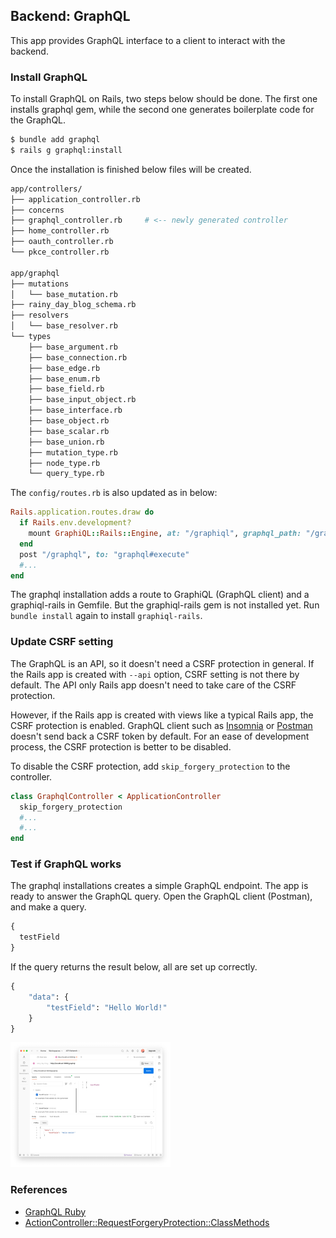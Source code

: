 ## Backend: GraphQL

This app provides GraphQL interface to a client to interact with the backend.

### Install GraphQL

To install GraphQL on Rails, two steps below should be done.
The first one installs graphql gem, while the second one generates boilerplate code for the GraphQL.

```bash
$ bundle add graphql
$ rails g graphql:install
```

Once the installation is finished below files will be created.
```bash
app/controllers/
├── application_controller.rb
├── concerns
├── graphql_controller.rb     # <-- newly generated controller
├── home_controller.rb
├── oauth_controller.rb
└── pkce_controller.rb

app/graphql
├── mutations
│   └── base_mutation.rb
├── rainy_day_blog_schema.rb
├── resolvers
│   └── base_resolver.rb
└── types
    ├── base_argument.rb
    ├── base_connection.rb
    ├── base_edge.rb
    ├── base_enum.rb
    ├── base_field.rb
    ├── base_input_object.rb
    ├── base_interface.rb
    ├── base_object.rb
    ├── base_scalar.rb
    ├── base_union.rb
    ├── mutation_type.rb
    ├── node_type.rb
    └── query_type.rb
```

The `config/routes.rb` is also updated as in below:

```ruby
Rails.application.routes.draw do
  if Rails.env.development?
    mount GraphiQL::Rails::Engine, at: "/graphiql", graphql_path: "/graphql"
  end
  post "/graphql", to: "graphql#execute"
  #...
end
```

The graphql installation adds a route to GraphiQL (GraphQL client) and a graphiql-rails in Gemfile.
But the graphiql-rails gem is not installed yet.
Run `bundle install` again to install `graphiql-rails`.


### Update CSRF setting

The GraphQL is an API, so it doesn't need a CSRF protection in general.
If the Rails app is created with `--api` option, CSRF setting is not there by default.
The API only Rails app doesn't need to take care of the CSRF protection.

However, if the Rails app is created with views like a typical Rails app, the CSRF protection is enabled.
GraphQL client such as [Insomnia](https://insomnia.rest/) or [Postman](https://www.postman.com/)
doesn't send back a CSRF token by default.
For an ease of development process, the CSRF protection is better to be disabled.

To disable the CSRF protection, add `skip_forgery_protection` to the controller.

```ruby
class GraphqlController < ApplicationController
  skip_forgery_protection
  #...
  #...
end
```

### Test if GraphQL works

The graphql installations creates a simple GraphQL endpoint.
The app is ready to answer the GraphQL query.
Open the GraphQL client (Postman), and make a query.

```graphql
{
  testField
}
```

If the query returns the result below, all are set up correctly.

```graphql
{
    "data": {
        "testField": "Hello World!"
    }
}
```

<img src="./example-graphql-query.jpeg" height="200">


### References
- [GraphQL Ruby](https://graphql-ruby.org/)
- [ActionController::RequestForgeryProtection::ClassMethods](https://api.rubyonrails.org/classes/ActionController/RequestForgeryProtection/ClassMethods.html)
